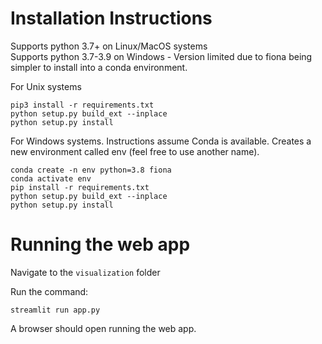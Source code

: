 # Installation Instructions

Supports python 3.7+ on Linux/MacOS systems  
Supports python 3.7-3.9 on Windows - Version limited due to fiona being simpler to install into a conda environment.

For Unix systems

```
pip3 install -r requirements.txt
python setup.py build_ext --inplace
python setup.py install
```

For Windows systems.
Instructions assume Conda is available.
Creates a new environment called env (feel free to use another name).

```
conda create -n env python=3.8 fiona
conda activate env
pip install -r requirements.txt
python setup.py build_ext --inplace
python setup.py install
```

# Running the web app

Navigate to the `visualization` folder

Run the command:

```
streamlit run app.py
```

A browser should open running the web app.
